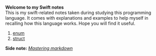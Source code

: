 **Welcome to my Swift notes**  
This is my swift-related notes taken during studying this programming language. It comes with explanations and examples to help myself in recalling how this language works. Hope you will find it useful.  
1. [enum](https://siewmeng.github.io/swift/file01_enum.html)
2. [struct](https://siewmeng.github.io/swift/file01_enum.html)
  
  
  
  
  
  
  
**Side note:** *[Mastering markdown](https://guides.github.com/features/mastering-markdown/)*
